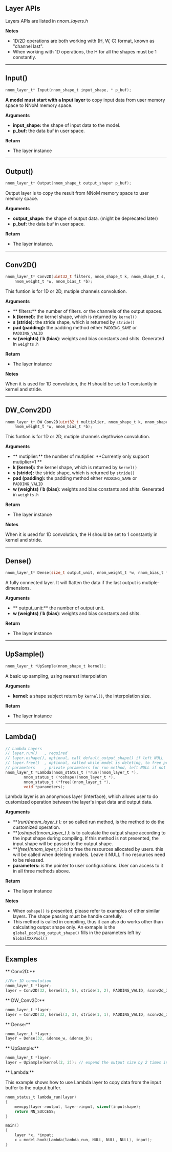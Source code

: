 
## Layer APIs

Layers APIs are listed in *nnom_layers.h*

**Notes**

- 1D/2D operations are both working with (H, W, C) format, known as "channel last". 
- When working with 1D operations, the H for all the shapes must be 1 constantly.


---

## Input()

~~~c
nnom_layer_t* Input(nnom_shape_t input_shape, * p_buf);
~~~

**A model must start with a Input layer** to copy input data from user memory space to NNoM memory space. 

**Arguments**

- **input_shape:** the shape of input data to the model. 
- **p_buf:** the data buf in user space. 

**Return**

- The layer instance

---

## Output()

~~~c
nnom_layer_t* Output(nnom_shape_t output_shape* p_buf);
~~~

Output layer is to copy the result from NNoM memory space to user memory space. 

**Arguments**

- **output_shape:** the shape of output data. (might be deprecated later)
- **p_buf:** the data buf in user space. 

**Return**

- The layer instance.

---

## Conv2D()

~~~c
nnom_layer_t* Conv2D(uint32_t filters, nnom_shape_t k, nnom_shape_t s, nnom_padding_t pad,
	nnom_weight_t *w, nnom_bias_t *b);
~~~

This funtion is for 1D or 2D, mutiple channels convolution.  

**Arguments**

- ** filters:** the number of filters. or the channels of the output spaces.
- **k (kernel):** the kernel shape, which is returned by `kernel()`
- **s (stride):** the stride shape, which is returned by `stride()`
- **pad (padding):** the padding method either `PADDING_SAME` or `PADDING_VALID`
- **w (weights) / b (bias)**: weights and bias constants and shits. Generated in `weights.h`

**Return**

- The layer instance


**Notes**

When it is used for 1D convolution, the H should be set to 1 constantly in kernel and stride.  


---
 
## DW_Conv2D()

~~~C
nnom_layer_t* DW_Conv2D(uint32_t multiplier, nnom_shape_t k, nnom_shape_t s, nnom_padding_t pad, 
	nnom_weight_t *w, nnom_bias_t *b);
~~~

This funtion is for 1D or 2D, mutiple channels depthwise convolution.  

**Arguments**

- ** mutiplier:** the number of mutiplier. **Currently only support mutiplier=1 **
- **k (kernel):** the kernel shape, which is returned by `kernel()`
- **s (stride):** the stride shape, which is returned by `stride()`
- **pad (padding):** the padding method either `PADDING_SAME` or `PADDING_VALID`
- **w (weights) / b (bias)**: weights and bias constants and shits. Generated in `weights.h`


**Return**

- The layer instance

**Notes**

When it is used for 1D convolution, the H should be set to 1 constantly in kernel and stride.  


---

## Dense()

~~~C
nnom_layer_t* Dense(size_t output_unit, nnom_weight_t *w, nnom_bias_t *b);
~~~

A fully connected layer. It will flatten the data if the last output is mutiple-dimensions. 

**Arguments**

- ** output_unit:** the number of output unit.
- **w (weights) / b (bias)**: weights and bias constants and shits. 

**Return**

- The layer instance


---

## UpSample()

~~~C
nnom_layer_t *UpSample(nnom_shape_t kernel);
~~~

A basic up sampling, using nearest interpolation

**Arguments**

- **kernel:** a shape subject return by `kernel()`, the interpolation size.

**Return**

- The layer instance



---

## Lambda()

~~~C
// Lambda Layers
// layer.run()   , required
// layer.oshape(), optional, call default_output_shape() if left NULL
// layer.free()  , optional, called while model is deleting, to free private resources
// parameters    , private parameters for run method, left NULL if not needed.
nnom_layer_t *Lambda(nnom_status_t (*run)(nnom_layer_t *),	
		nnom_status_t (*oshape)(nnom_layer_t *), 
		nnom_status_t (*free)(nnom_layer_t *),   
		void *parameters);						  
~~~

Lambda layer is an anonymous layer (interface), which allows user to do customized operation between the layer's input data and output data. 

**Arguments**

- **(*run)(nnom_layer_t *):** or so called run method, is the method to do the customized operation. 
- **(*oshape)(nnom_layer_t *):** is to calculate the output shape according to the input shape during compiling. If this method is not presented, the input shape will be passed to the output shape.   
- **(*free)(nnom_layer_t *):** is to free the resources allocated by users. this will be called when deleting models. Leave it NULL if no resources need to be released. 
- **parameters:** is the pointer to user configurations. User can access to it in all three methods above.

**Return**

- The layer instance

**Notes**

- When `oshape()` is presented, please refer to examples of other similar layers. The shape passing must be handle carefully.
- This method is called in compiling, thus it can also do works other than calculating output shape only. An exmaple is the `global_pooling_output_shape()` fills in the parameters left by `GlobalXXXPool()`

---

## Examples

** Conv2D:** 
~~~C
//For 1D convolution
nnom_layer_t *layer;
layer = Conv2D(32, kernel(1, 5), stride(1, 2), PADDING_VALID, &conv2d_3_w, &conv2d_3_b);`
~~~

** DW_Conv2D:**
~~~C
nnom_layer_t *layer;
layer = Conv2D(32, kernel(3, 3), stride(1, 1), PADDING_VALID, &conv2d_3_w, &conv2d_3_b);`
~~~

** Dense:**
~~~C
nnom_layer_t *layer;
layer = Dense(32, &dense_w, &dense_b);
~~~

** UpSample:**
~~~C
nnom_layer_t *layer;
layer = UpSample(kernel(2, 2)); // expend the output size by 2 times in both H and W axis. 
~~~

** Lambda:**

This example shows how to use Lambda layer to copy data from the input buffer to the output buffer. 

~~~C
nnom_status_t lambda_run(layer)
{
    memcpy(layer->output, layer->input, sizeof(inputshape);
	return NN_SUCCESS;
}

main()
{
	layer *x, *input;
	x = model.hook(Lambda(lambda_run, NULL, NULL, NULL), input); 
}
~~~





















